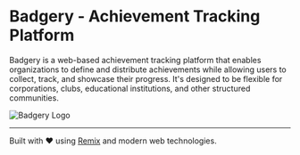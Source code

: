 # Badgery - Achievement Tracking Platform

Badgery is a web-based achievement tracking platform that enables organizations to define and distribute achievements while allowing users to collect, track, and showcase their progress. It's designed to be flexible for corporations, clubs, educational institutions, and other structured communities.

![Badgery Logo](https://via.placeholder.com/150x50?text=Badgery)

---

Built with ❤️ using [Remix](https://remix.run/) and modern web technologies.
